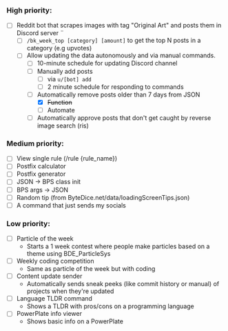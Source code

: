 ### High priority:
<!-- - [x] ~~Embed creation tool~~ -->
- [ ] Reddit bot that scrapes images with tag "Original Art" and posts them in Discord server
  <!-- - [x] ~~Discord bot /bk_help command~~ -->
  <!-- - [x] ~~Scrape the data~~ -->
  <!-- - [x] ~~Put it in a JSON~~ -->
  <!-- - [x] ~~Multithread so it can run both Discord and Reddit bot!!!~~ -->¨
  <!-- - [x] Security that only allows bk mods to run these commands. -->
  <!-- - [x] Some kind of voting system. -->
  - [ ] `/bk_week_top [category] [amount]` to get the top N posts in a category (e.g upvotes)
  - [ ] Allow updating the data autonomously and via manual commands.
    - [ ] 10-minute schedule for updating Discord channel
    - [ ] Manually add posts
      - [ ] via `u/[bot] add`
      - [ ] 2 minute schedule for responding to commands
      <!-- - [x] ~~via `/bk_week_add [url]`~~ -->
    <!-- - [x] ~~Manually remove posts via `/bk_week_remove [url]`~~ -->
    <!-- - [x] ~~Manually approve posts via `/bk_week_approve [url]`~~ -->
    <!-- - [x] ~~Manually un-approve posts via `/bk_week_disapprove [url]`~~ -->
    <!-- - [x] ~~Automatically add scraped posts to JSON~~ -->
    - [ ] Automatically remove posts older than 7 days from JSON
      - [x] ~~Function~~
      - [ ] Automate
    - [ ] Automatically approve posts that don't get caught by reverse image search (ris)
    <!-- - [x] Log all posts in a Discord thread -->
      <!-- - [x] ~~`/bk_week_bind` to bind a channel for bk_week logs~~ -->
      <!-- - [x] Add post if it exists in data but not in channel -->
      <!-- - [x] Edit post if it exists in channel and is different in data -->
      <!-- - [x] Remove post if its `"removed": true` in data -->
      <!-- - [x] `/bk_week_update` to forcefully trigger these ^ -->
    <!-- - [x] ~~`/bk_week_get [url]` get the data of a single post from the data~~ -->

### Medium priority:
<!-- - [x] ~~JSON -> Rules list~~ -->
- [ ] View single rule (/rule {rule_name})
- [ ] Postfix calculator
- [ ] Postfix generator
- [ ] JSON -> BPS class init
- [ ] BPS args -> JSON
- [ ] Random tip (from ByteDice.net/data/loadingScreenTips.json)
- [ ] A command that just sends my socials
<!-- - [x] ~~Magic 8 ball~~ -->

### Low priority:
- [ ] Particle of the week
  * Starts a 1 week contest where people make particles based on a theme using BDE_ParticleSys
- [ ] Weekly coding competition
  * Same as particle of the week but with coding
- [ ] Content update sender
  * Automatically sends sneak peeks (like commit history or manual) of projects when they're updated
- [ ] Language TLDR command
  * Shows a TLDR with pros/cons on a programming language
- [ ] PowerPlate info viewer
  * Shows basic info on a PowerPlate
